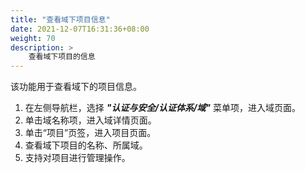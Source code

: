 ```yaml
---
title: "查看域下项目信息"
date: 2021-12-07T16:31:36+08:00
weight: 70
description: >
    查看域下项目的信息
---
```


该功能用于查看域下的项目信息。

1. 在左侧导航栏，选择 **_"认证与安全/认证体系/域"_** 菜单项，进入域页面。
2. 单击域名称项，进入域详情页面。
2. 单击“项目”页签，进入项目页面。
3. 查看域下项目的名称、所属域。
4. 支持对项目进行管理操作。